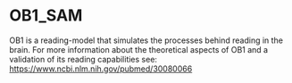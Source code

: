 # OB1_SAM
OB1 is a reading-model that simulates the processes behind reading in the brain. For more information about the theoretical aspects of OB1 and a validation of its reading capabilities see: https://www.ncbi.nlm.nih.gov/pubmed/30080066
